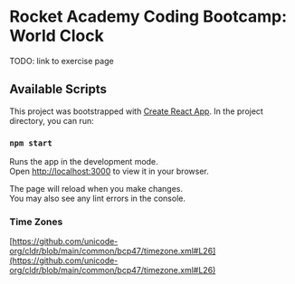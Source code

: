 # Rocket Academy Coding Bootcamp: World Clock

TODO: link to exercise page

## Available Scripts

This project was bootstrapped with [Create React App](https://github.com/facebook/create-react-app). In the project directory, you can run:

### `npm start`

Runs the app in the development mode.\
Open [http://localhost:3000](http://localhost:3000) to view it in your browser.

The page will reload when you make changes.\
You may also see any lint errors in the console.

### Time Zones

[https://github.com/unicode-org/cldr/blob/main/common/bcp47/timezone.xml#L26](https://github.com/unicode-org/cldr/blob/main/common/bcp47/timezone.xml#L26)
